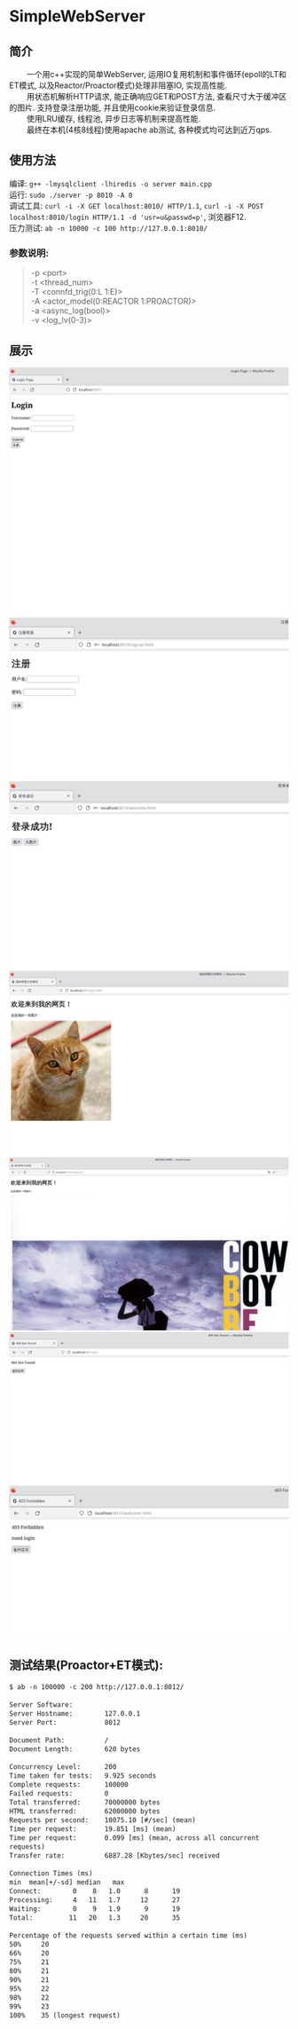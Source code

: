 # SimpleWebServer

## 简介
&nbsp;&nbsp;&nbsp;&nbsp;&nbsp;&nbsp;&nbsp;&nbsp;一个用c++实现的简单WebServer, 运用IO复用机制和事件循环(epoll的LT和ET模式, 以及Reactor/Proactor模式)处理非阻塞IO, 实现高性能.  
&nbsp;&nbsp;&nbsp;&nbsp;&nbsp;&nbsp;&nbsp;&nbsp;用状态机解析HTTP请求, 能正确响应GET和POST方法, 查看尺寸大于缓冲区的图片. 支持登录注册功能, 并且使用cookie来验证登录信息.  
&nbsp;&nbsp;&nbsp;&nbsp;&nbsp;&nbsp;&nbsp;&nbsp;使用LRU缓存, 线程池, 异步日志等机制来提高性能.  
&nbsp;&nbsp;&nbsp;&nbsp;&nbsp;&nbsp;&nbsp;&nbsp;最终在本机(4核8线程)使用apache ab测试, 各种模式均可达到近万qps.

## 使用方法
编译: `g++ -lmysqlclient -lhiredis -o server main.cpp`  
运行: `sudo ./server -p 8010 -A 0`  
调试工具: `curl -i -X GET localhost:8010/ HTTP/1.1`, `curl -i -X POST localhost:8010/login HTTP/1.1 -d 'usr=u&passwd=p'`, 浏览器F12.  
压力测试: `ab -n 10000 -c 100 http://127.0.0.1:8010/`

### 参数说明:
> -p \<port>  
> -t <thread_num>  
> -T <connfd_trig(0:L 1:E)>  
> -A <actor_model(0:REACTOR 1:PROACTOR)>  
> -a <async_log(bool)>  
> -v <log_lv(0-3)>

## 展示
![log](mdRes/login%20page.png)
![signup](mdRes/signup.png)
![welcome](mdRes/welcome%20page.png)
![pic](mdRes/pic.png)
![picBig](mdRes/picBig.png)
![404](mdRes/404.png)
![403](mdRes/403.png)

## 测试结果(Proactor+ET模式):
```shell
$ ab -n 100000 -c 200 http://127.0.0.1:8012/

Server Software:        
Server Hostname:        127.0.0.1
Server Port:            8012

Document Path:          /
Document Length:        620 bytes

Concurrency Level:      200
Time taken for tests:   9.925 seconds
Complete requests:      100000
Failed requests:        0
Total transferred:      70000000 bytes
HTML transferred:       62000000 bytes
Requests per second:    10075.10 [#/sec] (mean)
Time per request:       19.851 [ms] (mean)
Time per request:       0.099 [ms] (mean, across all concurrent requests)
Transfer rate:          6887.28 [Kbytes/sec] received

Connection Times (ms)
min  mean[+/-sd] median   max
Connect:        0    8   1.0      8      19
Processing:     4   11   1.7     12      27
Waiting:        0    9   1.9      9      19
Total:         11   20   1.3     20      35

Percentage of the requests served within a certain time (ms)
50%     20
66%     20
75%     21
80%     21
90%     21
95%     22
98%     22
99%     23
100%    35 (longest request)
```